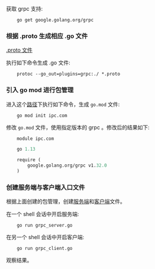 
获取 grpc 支持:
```shell
    go get google.golang.org/grpc
```

### 根据 .proto 生成相应 .go 文件

[.proto 文件](t4/helloworld.proto)

执行如下命令生成 .go 文件:
```shell
    protoc --go_out=plugins=grpc:./ *.proto
```


### 引入 go mod 进行包管理

进入这个[路径](t4)下执行如下命令，生成 `go.mod` 文件:
```shell
    go mod init ipc.com
```
修改 `go.mod` 文件，使用指定版本的 grpc 。修改后的结果如下:
```mod
    module ipc.com

    go 1.13

    require (
        google.golang.org/grpc v1.32.0
    )
```


### 创建服务端与客户端入口文件

根据上面创建的包管理，创建[服务端](t4/grpc_server.go)和[客户端](t4/grpc_client.go)文件。

在一个 shell 会话中开启服务端:
```shell
    go run grpc_server.go
```

在另一个 shell 会话中开启客户端:
```shell
    go run grpc_client.go
```

观察结果。
